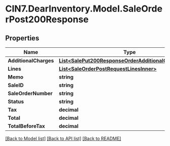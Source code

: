 # CIN7.DearInventory.Model.SaleOrderPost200Response

## Properties

| Name                  | Type                                                                                                              | Description | Notes      |
| --------------------- | ----------------------------------------------------------------------------------------------------------------- | ----------- | ---------- |
| **AdditionalCharges** | [**List&lt;SalePut200ResponseOrderAdditionalChargesInner&gt;**](SalePut200ResponseOrderAdditionalChargesInner.md) |             | [optional] |
| **Lines**             | [**List&lt;SaleOrderPostRequestLinesInner&gt;**](SaleOrderPostRequestLinesInner.md)                               |             | [optional] |
| **Memo**              | **string**                                                                                                        |             | [optional] |
| **SaleID**            | **string**                                                                                                        |             | [optional] |
| **SaleOrderNumber**   | **string**                                                                                                        |             | [optional] |
| **Status**            | **string**                                                                                                        |             | [optional] |
| **Tax**               | **decimal**                                                                                                       |             | [optional] |
| **Total**             | **decimal**                                                                                                       |             | [optional] |
| **TotalBeforeTax**    | **decimal**                                                                                                       |             | [optional] |

[[Back to Model list]](../README.md#documentation-for-models) [[Back to API list]](../README.md#documentation-for-api-endpoints) [[Back to README]](../README.md)
